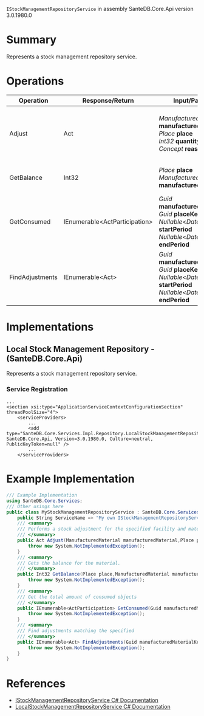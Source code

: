 `IStockManagementRepositoryService` in assembly SanteDB.Core.Api version 3.0.1980.0

# Summary
Represents a stock management repository service.

# Operations

|Operation|Response/Return|Input/Parameter|Description|
|-|-|-|-|
|Adjust|Act|*ManufacturedMaterial* **manufacturedMaterial**<br/>*Place* **place**<br/>*Int32* **quantity**<br/>*Concept* **reason**|Performs a stock adjustment for the specified facility and material.|
|GetBalance|Int32|*Place* **place**<br/>*ManufacturedMaterial* **manufacturedMaterial**|Gets the balance for the material.|
|GetConsumed|IEnumerable&lt;ActParticipation>|*Guid* **manufacturedMaterialKey**<br/>*Guid* **placeKey**<br/>*Nullable&lt;DateTimeOffset>* **startPeriod**<br/>*Nullable&lt;DateTimeOffset>* **endPeriod**|Get the total amount of consumed objects|
|FindAdjustments|IEnumerable&lt;Act>|*Guid* **manufacturedMaterialKey**<br/>*Guid* **placeKey**<br/>*Nullable&lt;DateTimeOffset>* **startPeriod**<br/>*Nullable&lt;DateTimeOffset>* **endPeriod**|Find adjustments matching the specified|

# Implementations


## Local Stock Management Repository - (SanteDB.Core.Api)
Represents a stock management repository service.

### Service Registration
```markup
...
<section xsi:type="ApplicationServiceContextConfigurationSection" threadPoolSize="4">
	<serviceProviders>
		...
		<add type="SanteDB.Core.Services.Impl.Repository.LocalStockManagementRepositoryService, SanteDB.Core.Api, Version=3.0.1980.0, Culture=neutral, PublicKeyToken=null" />
		...
	</serviceProviders>
```
# Example Implementation
```csharp
/// Example Implementation
using SanteDB.Core.Services;
/// Other usings here
public class MyStockManagementRepositoryService : SanteDB.Core.Services.IStockManagementRepositoryService { 
	public String ServiceName => "My own IStockManagementRepositoryService service";
	/// <summary>
	/// Performs a stock adjustment for the specified facility and material.
	/// </summary>
	public Act Adjust(ManufacturedMaterial manufacturedMaterial,Place place,Int32 quantity,Concept reason){
		throw new System.NotImplementedException();
	}
	/// <summary>
	/// Gets the balance for the material.
	/// </summary>
	public Int32 GetBalance(Place place,ManufacturedMaterial manufacturedMaterial){
		throw new System.NotImplementedException();
	}
	/// <summary>
	/// Get the total amount of consumed objects
	/// </summary>
	public IEnumerable<ActParticipation> GetConsumed(Guid manufacturedMaterialKey,Guid placeKey,Nullable<DateTimeOffset> startPeriod,Nullable<DateTimeOffset> endPeriod){
		throw new System.NotImplementedException();
	}
	/// <summary>
	/// Find adjustments matching the specified
	/// </summary>
	public IEnumerable<Act> FindAdjustments(Guid manufacturedMaterialKey,Guid placeKey,Nullable<DateTimeOffset> startPeriod,Nullable<DateTimeOffset> endPeriod){
		throw new System.NotImplementedException();
	}
}
```

# References

* [IStockManagementRepositoryService C# Documentation](http://santesuite.org/assets/doc/net/html/T_SanteDB_Core_Services_IStockManagementRepositoryService.htm)
* [LocalStockManagementRepositoryService C# Documentation](http://santesuite.org/assets/doc/net/html/T_SanteDB_Core_Services_Impl_Repository_LocalStockManagementRepositoryService.htm)
